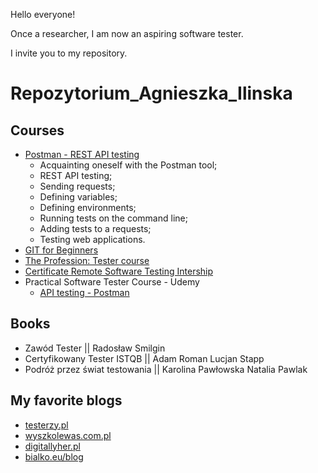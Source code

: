Hello everyone!

Once a researcher, I am now an aspiring software tester.

I invite you to my repository.

# Repozytorium_Agnieszka_Ilinska

## **Courses**

- [Postman - REST API testing](https://www.udemy.com/certificate/UC-23a52995-514f-4c0f-86eb-213f89f1512b/)
    - Acquainting oneself with the Postman tool;
    - REST API testing;
    - Sending requests;
    - Defining variables;
    - Defining environments;
    - Running tests on the command line;
    - Adding tests to a requests;
    - Testing web applications.
- [GIT for Beginners](https://www.udemy.com/certificate/UC-abccd7f4-638d-49a3-9534-c0227cfbde4f/)
- [The Profession: Tester course](http://edu.ittraining.pl/pokaz_dyplom/en/8549)
- [Certificate Remote Software Testing Intership](http://edu.ittraining.pl/pokaz_dyplom/en/8730)
- Practical Software Tester Course - Udemy
	- [API testing - Postman](https://github.com/agnieszka19882/Repozytorium_Agnieszka_Ilinska/blob/main/JSONPlaceholder.postman_collection.json)

## **Books**

- Zawód Tester || Radosław Smilgin
- Certyfikowany Tester ISTQB || Adam Roman Lucjan Stapp
- Podróż przez świat testowania || Karolina Pawłowska Natalia Pawlak

## **My favorite blogs**

- [testerzy.pl](https://testerzy.pl/)
- [wyszkolewas.com.pl](https://www.wyszkolewas.com.pl/)
- [digitallyher.pl](https://digitallyher.pl/)
- [bialko.eu/blog](https://bialko.eu/blog/)
